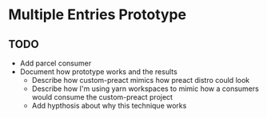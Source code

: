 # Multiple Entries Prototype

## TODO

- Add parcel consumer
- Document how prototype works and the results
  - Describe how custom-preact mimics how preact distro could look
  - Describe how I'm using yarn workspaces to mimic how a consumers would consume the custom-preact project
  - Add hypthosis about why this technique works
